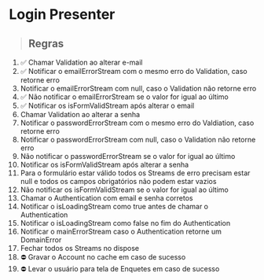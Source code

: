 # Login Presenter

> ## Regras
1. ✅ Chamar Validation ao alterar e-mail
2. ✅ Notificar o emailErrorStream com o mesmo erro do Validation, caso retorne erro
3. Notificar o emailErrorStream com null, caso o Validation não retorne erro
4. ✅ Não notificar o emailErrorStream se o valor for igual ao último
5. ✅ Notificar os isFormValidStream após alterar o email
6. Chamar Validation ao alterar a senha
7. Notificar o passwordErrorStream com o mesmo erro do Valdiation, caso retorne erro
8. Notificar o passwordErrorStream com null, caso o Validation não retorne erro
9. Não notificar o passwordErrorStream se o valor for igual ao último
10. Notificar os isFormValidStream após alterar a senha
11. Para o formulário estar válido todos os Streams de erro precisam estar null e todos os campos obrigatórios não podem
estar vazios
12. Não notificar os isFormValidStream se o valor for igual ao último
13. Chamar o Authentication com email e senha corretos
14. Notificar o isLoadingStream como true antes de chamar o Authentication
15. Notificar o isLoadingStream como false no fim do Authentication
16. Notificar o mainErrorStream caso o Authentication retorne um DomainError
17. Fechar todos os Streams no dispose
18. ⛔ Gravar o Account no cache em caso de sucesso
19. ⛔ Levar o usuário para tela de Enquetes em caso de sucesso
